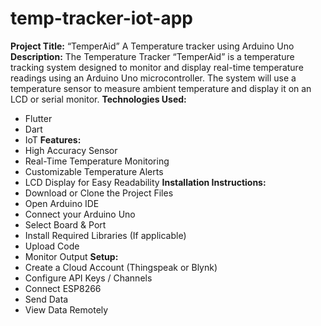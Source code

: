 # temp-tracker-iot-app

**Project Title:** “TemperAid” A Temperature tracker using Arduino Uno
**Description:** The Temperature Tracker “TemperAid” is a temperature tracking system designed to monitor and display real-time temperature readings using an Arduino Uno microcontroller. The system will use a temperature sensor to measure ambient temperature and display it on an LCD or serial monitor.
**Technologies Used:** 
- Flutter
- Dart
- IoT
**Features:** 
- High Accuracy Sensor
- Real-Time Temperature Monitoring
- Customizable Temperature Alerts
- LCD Display for Easy Readability
**Installation Instructions:** 
- Download or Clone the Project Files
- Open Arduino IDE
- Connect your Arduino Uno
- Select Board & Port
- Install Required Libraries (If applicable)
- Upload Code
- Monitor Output
**Setup:**
- Create a Cloud Account (Thingspeak or Blynk)
- Configure API Keys / Channels
- Connect ESP8266
- Send Data
- View Data Remotely
